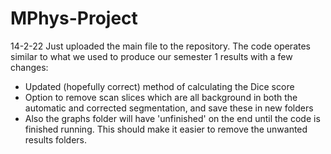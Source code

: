 # MPhys-Project

14-2-22
Just uploaded the main file to the repository. The code operates similar to what we used to produce our semester 1 results with a few changes: 
- Updated (hopefully correct) method of calculating the Dice score
- Option to remove scan slices which are all background in both the automatic and corrected segmentation, and save these in new folders
- Also the graphs folder will have 'unfinished' on the end until the code is finished running. This should make it easier to remove the unwanted results folders.


